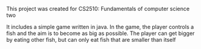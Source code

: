This project was created for CS2510: Fundamentals of computer science two

It includes a simple game written in java. In the game, the player controls a fish and the aim is to become as big as possible.
The player can get bigger by eating other fish, but can only eat fish that are smaller than itself
